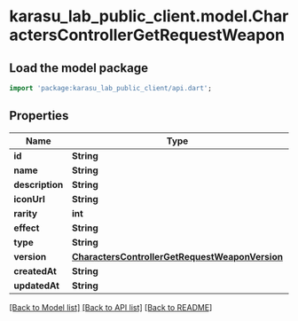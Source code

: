 # karasu_lab_public_client.model.CharactersControllerGetRequestWeapon

## Load the model package
```dart
import 'package:karasu_lab_public_client/api.dart';
```

## Properties
Name | Type | Description | Notes
------------ | ------------- | ------------- | -------------
**id** | **String** |  | 
**name** | **String** |  | 
**description** | **String** |  | [optional] 
**iconUrl** | **String** |  | 
**rarity** | **int** |  | 
**effect** | **String** |  | 
**type** | **String** |  | 
**version** | [**CharactersControllerGetRequestWeaponVersion**](CharactersControllerGetRequestWeaponVersion.md) |  | 
**createdAt** | **String** |  | 
**updatedAt** | **String** |  | 

[[Back to Model list]](../README.md#documentation-for-models) [[Back to API list]](../README.md#documentation-for-api-endpoints) [[Back to README]](../README.md)


